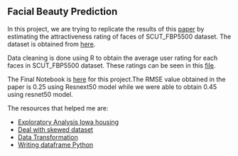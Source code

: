## Facial Beauty Prediction

In this project, we are trying to replicate the results of this [paper]() by estimating the attractiveness rating of faces of SCUT_FBP5500 dataset. The dataset is obtained from [here](). 

Data cleaning is done using R to obtain the average user rating for each faces in SCUT_FBP5500 dataset. These ratings can be seen in this [file]().

The Final Notebook is [here](https://github.com/abishekarun/Boston-Housing/blob/master/boston_housing.ipynb) for this project.The RMSE value obtained in the paper is 0.25 using Resnext50 model while we were able to obtain 0.45 using resnet50 model.

The resources that helped me are:

+ [Exploratory Analysis Iowa housing](https://www.kaggle.com/leeclemmer/exploratory-data-analysis-of-housing-in-ames-iowa)
+ [Deal with skewed dataset](https://becominghuman.ai/how-to-deal-with-skewed-dataset-in-machine-learning-afd2928011cc)
+ [Data Transformation](https://www.analyticsvidhya.com/blog/2016/01/guide-data-exploration/)
+ [Writing dataframe Python](https://stackoverflow.com/questions/16923281/pandas-writing-dataframe-to-csv-file) 